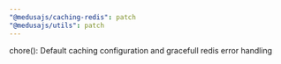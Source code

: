```yaml
---
"@medusajs/caching-redis": patch
"@medusajs/utils": patch
---
```


chore(): Default caching configuration and gracefull redis error handling
